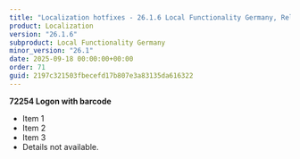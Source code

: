 ```yaml
---
title: "Localization hotfixes - 26.1.6 Local Functionality Germany, Release date September 18, 2025 - Hotfixes"
product: Localization
version: "26.1.6"
subproduct: Local Functionality Germany
minor_version: "26.1"
date: 2025-09-18 00:00:00+00:00
order: 71
guid: 2197c321503fbecefd17b807e3a83135da616322
---
```


**72254 Logon with barcode**- Item 1- Item 2- Item 3- Details not available.
